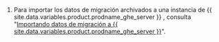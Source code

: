 1. Para importar los datos de migración archivados a una instancia de {{ site.data.variables.product.prodname_ghe_server }} , consulta "[Importando datos de migración a {{ site.data.variables.product.prodname_ghe_server }}](/enterprise/admin/guides/migrations/importing-migration-data-to-github-enterprise-server/)".
